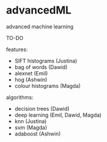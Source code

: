 # advancedML
advanced machine learning

TO-DO

features:
- SIFT histograms (Justina)
- bag of words (Dawid)
- alexnet (Emil)
- hog (Ashwin)
- colour histograms (Magda)

algorithms:
 - decision trees (Dawid)
 - deep learning (Emil, Dawid, Magda)
 - knn (Justina)
 - svm (Magda)
 - adaboost (Ashwin)

